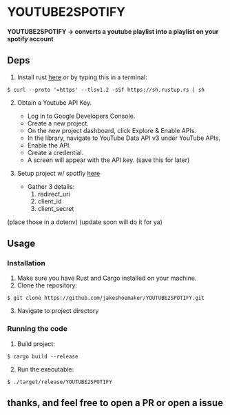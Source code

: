 # YOUTUBE2SPOTIFY
#### YOUTUBE2SPOTIFY -> converts a youtube playlist into a playlist on your spotify account

## Deps
1. Install rust [here](https://rustup.rs) *or* by typing this in a terminal:
```
$ curl --proto '=https' --tlsv1.2 -sSf https://sh.rustup.rs | sh
```
2.  Obtain a Youtube API Key. 
    - Log in to Google Developers Console.
    - Create a new project.
    - On the new project dashboard, click Explore & Enable APIs.
    - In the library, navigate to YouTube Data API v3 under YouTube APIs.
    - Enable the API.
    - Create a credential.
    - A screen will appear with the API key. (save this for later)

3. Setup project w/ spotfiy [here](https://developer.spotify.com/dashboard)
    - Gather 3 details: 
        1. redirect_uri
        2. client_id
        3. client_secret
        
 (place those in a dotenv) (update soon will do it for ya)

## Usage

### Installation

1. Make sure you have Rust and Cargo installed on your machine.
2. Clone the repository: 
```
$ git clone https://github.com/jakeshoemaker/YOUTUBE2SPOTIFY.git
```
3. Navigate to project directory
### Running the code
1. Build project: 
```
$ cargo build --release
```
2. Run the executable:
```
$ ./target/release/YOUTUBE2SPOTIFY
```


## thanks, and feel free to open a PR or open a issue
